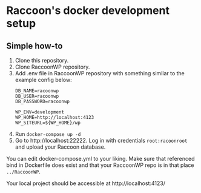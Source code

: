 # Raccoon's docker development setup
## Simple how-to

1. Clone this repository.
1. Clone RaccoonWP repository.
1. Add .env file in RaccoonWP repository with something similar to the example config below:
	```
	DB_NAME=racoonwp
	DB_USER=racoonwp
	DB_PASSWORD=racoonwp

	WP_ENV=development
	WP_HOME=http://localhost:4123
	WP_SITEURL=${WP_HOME}/wp
	```
1. Run `docker-compose up -d`
1. Go to http://localhost:22222. Log in with credentials `root:racoonroot` and upload your Raccoon database.

You can edit docker-compose.yml to your liking. Make sure that referenced bind in Dockerfile does exist and that your RaccoonWP repo is in that place `../RaccoonWP`.

Your local project should be accessible at http://localhost:4123/
